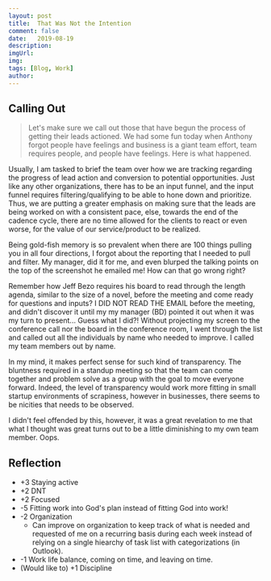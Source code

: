 ```yaml
---
layout: post
title:  That Was Not the Intention
comment: false
date:   2019-08-19
description: 
imgUrl: 
img: 
tags: [Blog, Work]
author:
---
```


## Calling Out
> Let's make sure we call out those that have begun the process of getting their leads actioned.
We had some fun today when Anthony forgot people have feelings and business is a giant team effort, team requires people, and people have feelings. 
Here is what happened.

Usually, I am tasked to brief the team over how we are tracking regarding the progress of lead action and conversion to potential opportunities. Just like any other organizations, there has to be an input funnel, and the input funnel requires filtering/qualifying to be able to hone down and prioritize. Thus, we are putting a greater emphasis on making sure that the leads are being worked on with a consistent pace, else, towards the end of the cadence cycle, there are no time allowed for the clients to react or even worse, for the value of our service/product to be realized.

Being gold-fish memory is so prevalent when there are 100 things pulling you in all four directions, I forgot about the reporting that I needed to pull and filter. My manager, did it for me, and even blurped the talking points on the top of the screenshot he emailed me! How can that go wrong right?

Remember how Jeff Bezo requires his board to read through the length agenda, similar to the size of a novel, before the meeting and come ready for questions and inputs? I DID NOT READ THE EMAIL before the meeting, and didn't discover it until my my manager (BD) pointed it out when it was my turn to present... Guess what I did?! Without projecting my screen to the conference call nor the board in the conference room, I went through the list and called out all the individuals by name who needed to improve. I called my team members out by name.

In my mind, it makes perfect sense for such kind of transparency. The bluntness required in a standup meeting so that the team can come together and problem solve as a group with the goal to move everyone forward. Indeed, the level of transparency would work more fitting in small startup environments of scrapiness, however in businesses, there seems to be nicities that needs to be observed.

I didn't feel offended by this, however, it was a great revelation to me that what I thought was great turns out to be a little diminishing to my own team member. Oops.

## Reflection
- +3 Staying active
- +2 DNT
- +2 Focused
- -5 Fitting work into God's plan instead of fitting God into work!
- -2 Organization
  - Can improve on organization to keep track of what is needed and requested of me on a recurring basis during each week instead of relying on a single hiearchy of task list with categorizations (in Outlook).
- -1 Work life balance, coming on time, and leaving on time.
- (Would like to) +1 Discipline
